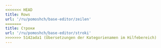 ```yaml
---
<<<<<<< HEAD
title: Rows
url: '/ru/pomoshch/base-editor/zeilen'
=======
title: Строки
url: '/ru/pomoshch/base-editor/stroki'
>>>>>>> 5142ada1 (Übersetzungen der Kategorienamen im Hilfebereich)
---
```

